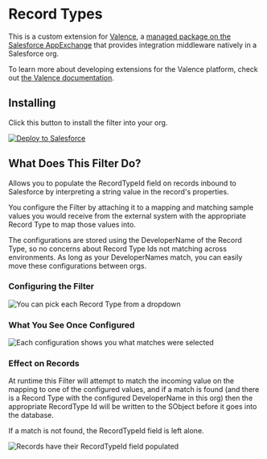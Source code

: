 # Record Types

This is a custom extension for <a href="https://valence.app">Valence</a>, a <a href="https://appexchange.salesforce.com/appxListingDetail?listingId=a0N3A00000EORP4UAP">managed package on the Salesforce AppExchange</a> that provides integration middleware natively in a Salesforce org.

To learn more about developing extensions for the Valence platform, check out <a href="https://docs.valence.app">the Valence documentation</a>.

## Installing

Click this button to install the filter into your org.

<a href="https://githubsfdeploy.herokuapp.com?owner=valence-filters&repo=record-types&ref=main">
  <img alt="Deploy to Salesforce"
       src="https://raw.githubusercontent.com/afawcett/githubsfdeploy/master/deploy.png">
</a>

## What Does This Filter Do?

Allows you to populate the RecordTypeId field on records inbound to Salesforce by interpreting a string value in the record's properties.

You configure the Filter by attaching it to a mapping and matching sample values you would receive from the external system with the appropriate Record Type to map those values into.

The configurations are stored using the DeveloperName of the Record Type, so no concerns about Record Type Ids not matching across environments. As long as your DeveloperNames match, you can easily move these configurations between orgs.

### Configuring the Filter

![You can pick each Record Type from a dropdown](/images/configuring.png)

### What You See Once Configured

![Each configuration shows you what matches were selected](/images/explainer.png)

### Effect on Records

At runtime this Filter will attempt to match the incoming value on the mapping to one of the configured values, and if a match is found (and there is a Record Type with the configured DeveloperName in this org) then the appropriate RecordType Id will be written to the SObject before it goes into the database.

If a match is not found, the RecordTypeId field is left alone.

![Records have their RecordTypeId field populated](/images/results.png)
